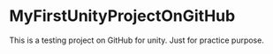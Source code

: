 # MyFirstUnityProjectOnGitHub
This is a testing project on GitHub for unity. Just for practice purpose.
